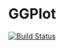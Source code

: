 # GGPlot

[![Build Status](https://travis-ci.org/bicycle1885/GGPlot.jl.svg?branch=master)](https://travis-ci.org/bicycle1885/GGPlot.jl)
